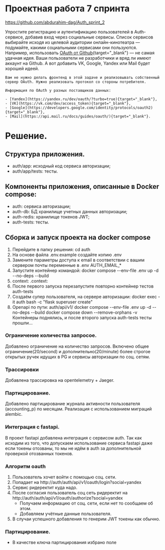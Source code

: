 # Проектная работа 7 спринта

https://github.com/abdurahim-dag/Auth_sprint_2

Упростите регистрацию и аутентификацию пользователей в Auth-сервисе, добавив вход через социальные сервисы. Список сервисов выбирайте исходя из целевой аудитории онлайн-кинотеатра — подумайте, какими социальными сервисами они пользуются. Например, использовать [OAuth от Github](https://docs.github.com/en/free-pro-team@latest/developers/apps/authorizing-oauth-apps){target="_blank"} — не самая удачная идея. Ваши пользователи не разработчики и вряд ли имеют аккаунт на Github. А вот добавить VK, Google, Yandex или Mail будет хорошей идеей.

    Вам не нужно делать фронтенд в этой задаче и реализовывать собственный сервер OAuth. Нужно реализовать протокол со стороны потребителя.
    
    Информация по OAuth у разных поставщиков данных: 
    
    - [Yandex](https://yandex.ru/dev/oauth/?turbo=true){target="_blank"},
    - [VK](https://vk.com/dev/access_token){target="_blank"},
    - [Google](https://developers.google.com/identity/protocols/oauth2){target="_blank"},
    - [Mail](https://api.mail.ru/docs/guides/oauth/){target="_blank"}.

# Решение.

## Структура приложения.
- auth/app: исходный код сервиса авторизации;
- auth/app/tests: тесты.

## Компоненты приложения, описанные в Docker compose:
- auth: сервиса авторизации;
- auth-db: БД хранилище учетных данных авторизации;
- auth-redis: хранилище токенов JWT;
- auth-tests: тесты.

## Сборка и запуск проекта на docker compose
1. Перейдите в папку решения: cd auth
2. На основе файла .env.example создайте копию .env
3. Замените параметры доступа к email в соответствии с вашим сервером почты переменные в .env AUTH_EMAIL_*
4. Запустите контейнер командой: docker compose --env-file .env up -d --no-deps --build
5. context: .context:
5. После первого запуска перезапустите повторно контейнер тестов auth-tests
6. Создаём супер пользователя, на сервере авторизации: docker exec -it auth bash -c "flask superuser create"
7. Openapi по пути: auth/api/v1/
   docker compose --env-file .env up -d --no-deps --build
   docker compose down --remove-orphans -v
   Контейнеры поднялись, и после второго запуска auth-tests тесты прошли...

### Ограничение количества запросое.
Добавлено ограничение на количество запросов. Включено общее ограничение(20/second) и дополнительно(20/minute) более строгое открытых ручек идущих в PG и сервисы авторизации по соц. сетям. 

### Трассировки
Добавлена трассировка на opentelemetry + Jaeger.

### Партицирование.
Добавлено партицирование журнала активности пользователя (accounting_p) по месяцам. Реализация с использованием миграций alembic.

### Интеграция с fastapi.
В проект fastapi добавлена интеграция с сервисом auth. Так как исходим из того, что допускаем использование сервиса fastapi даже если токены отозваны, то мы не идём в auth за дополнительной проверкой отозванных токенов.  

### Алгоритм oauth
1. Пользователь хочет войти с помощью соц. сети.
2. Попадает на http://auth/auth/api/v1/oauth/login?social=yandex
3. Сервис ридеректит куда надо. 
4. После согласия пользователь соц сеть ридеректит на http://auth/auth/api/v1/oauth/authorize?social=yandex
   - Получаем информацию от соц. сети, если нет то сообщаем об этом.
   - Добавляем учётные данные пользователя.
5. В случаи успешного добавления то генерим JWT токены как обычно.

### Партицирование.
- В качестве ключа партицирования избрано поле 